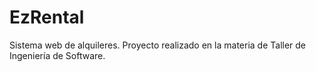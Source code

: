 # EzRental
Sistema web de alquileres. Proyecto realizado en la materia de Taller de Ingeniería de Software. 
